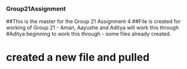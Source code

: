 ### Group21Assignment
##This is the master for the Group 21 Assignment 4
##File is created for working of Group 21 - Aman, Aayushe and Aditya will work this through
#Aditya beginning to work this through - some files already created.

# created a new file and pulled

